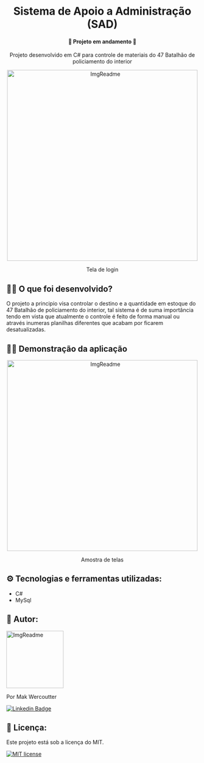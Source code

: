<h1 align="center"> Sistema de Apoio a Administração (SAD) </h1>
<h4 align="center"> 🚧  Projeto em andamento  🚧</h4>
	
	
<p align="center">Projeto desenvolvido em C# para controle de materiais do 47 Batalhão de policiamento do interior</p>

<p align="center"><img width="500"  height="auto" alt="ImgReadme" title="ImgReadme"  src="https://github.com/makwfs/Sistema-de-Apoio-Administrativo-SAD-/blob/main/tela-login.PNG" ></p>
<p align="center">Tela de login</p>
	
<h2> 👨‍💻  O que foi desenvolvido?</h2>
<p> O projeto a principio visa controlar o destino e a quantidade em estoque
    do 47 Batalhão de policiamento do interior, tal sistema é de suma importância
    tendo em vista que atualmente o controle é feito de forma manual ou através 
    inumeras planilhas diferentes que acabam por ficarem desatualizadas.</p>
    
<h2>👨‍🏫 Demonstração da aplicação</h2>
<p align="center"><img width="500"  height="auto" alt="ImgReadme" title="ImgReadme"  src="https://media.giphy.com/media/JHvNEwGB2jnIqx6MNZ/giphy.gif" ></p>
<p align="center">Amostra de telas</p>

<h2>⚙️ Tecnologias e ferramentas utilizadas: </h2>

- C#
- MySql

<h2>👨 Autor: </h2>
<img width="150" height="150" alt="ImgReadme" title="ImgReadme"  src="https://github.com/makwfs.png" >

<p>Por Mak Wercoutter 

[![Linkedin Badge](https://img.shields.io/badge/-LinkedIn-blue?style=flat-square&logo=Linkedin&logoColor=white&link=https://www.linkedin.com/in/fagnerpsantos/)](https://www.linkedin.com/in/mak-wercoutter-025b401a2/)
</p>

<h2>📝 Licença:</h2>
<p> Este projeto está sob a licença do MIT.</p>

[![MIT license](https://img.shields.io/badge/License-MIT-blue.svg)](https://lbesson.mit-license.org/)
